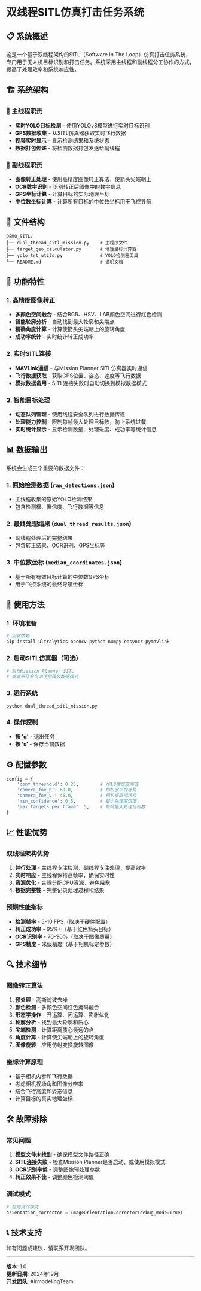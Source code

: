 # 双线程SITL仿真打击任务系统

## 📋 系统概述

这是一个基于双线程架构的SITL（Software In The Loop）仿真打击任务系统，专门用于无人机目标识别和打击任务。系统采用主线程和副线程分工协作的方式，提高了处理效率和系统响应性。

## 🏗️ 系统架构

### 🎯 主线程职责
- **实时YOLO目标检测** - 使用YOLOv8模型进行实时目标识别
- **GPS数据收集** - 从SITL仿真器获取实时飞行数据
- **视频实时显示** - 显示检测结果和系统状态
- **数据打包传递** - 将检测数据打包发送给副线程

### 🔄 副线程职责
- **图像转正处理** - 使用高精度图像转正算法，使箭头尖端朝上
- **OCR数字识别** - 识别转正后图像中的数字信息
- **GPS坐标计算** - 计算目标的实际地理坐标
- **中位数坐标计算** - 计算所有目标的中位数坐标用于飞控导航

## 📁 文件结构

```
DEMO_SITL/
├── dual_thread_sitl_mission.py    # 主程序文件
├── target_geo_calculator.py       # 地理坐标计算器
├── yolo_trt_utils.py              # YOLO检测器工具
└── README.md                      # 说明文档
```

## 🚀 功能特性

### 1. 高精度图像转正
- **多颜色空间融合** - 结合BGR、HSV、LAB颜色空间进行红色检测
- **智能轮廓分析** - 自动找到最大轮廓和尖端点
- **精确角度计算** - 计算使箭头尖端朝上的旋转角度
- **成功率统计** - 实时统计转正成功率

### 2. 实时SITL连接
- **MAVLink通信** - 与Mission Planner SITL仿真器实时通信
- **飞行数据获取** - 获取GPS位置、姿态、速度等飞行数据
- **模拟数据备用** - SITL连接失败时自动切换到模拟数据模式

### 3. 智能目标处理
- **动态队列管理** - 使用线程安全队列进行数据传递
- **处理能力控制** - 限制每帧最大处理目标数，防止系统过载
- **实时统计显示** - 显示检测数量、处理进度、成功率等统计信息

## 📊 数据输出

系统会生成三个重要的数据文件：

### 1. 原始检测数据 (`raw_detections.json`)
- 主线程收集的原始YOLO检测结果
- 包含检测框、置信度、飞行数据等信息

### 2. 最终处理结果 (`dual_thread_results.json`)
- 副线程处理后的完整结果
- 包含转正结果、OCR识别、GPS坐标等

### 3. 中位数坐标 (`median_coordinates.json`)
- 基于所有有效目标计算的中位数GPS坐标
- 用于飞控系统的最终导航坐标

## 🔧 使用方法

### 1. 环境准备
```bash
# 安装依赖
pip install ultralytics opencv-python numpy easyocr pymavlink
```

### 2. 启动SITL仿真器（可选）
```bash
# 启动Mission Planner SITL
# 或者系统会自动使用模拟数据模式
```

### 3. 运行系统
```bash
python dual_thread_sitl_mission.py
```

### 4. 操作控制
- **按 'q'** - 退出任务
- **按 's'** - 保存当前数据

## ⚙️ 配置参数

```python
config = {
    'conf_threshold': 0.25,        # YOLO置信度阈值
    'camera_fov_h': 60.0,          # 相机水平视场角
    'camera_fov_v': 45.0,          # 相机垂直视场角
    'min_confidence': 0.5,         # 最小处理置信度
    'max_targets_per_frame': 5,    # 每帧最大处理目标数
}
```

## 📈 性能优势

### 双线程架构优势
1. **并行处理** - 主线程专注检测，副线程专注处理，提高效率
2. **实时响应** - 主线程保持高帧率，确保实时性
3. **资源优化** - 合理分配CPU资源，避免阻塞
4. **数据完整性** - 完整记录处理过程和结果

### 预期性能指标
- **检测帧率** - 5-10 FPS（取决于硬件配置）
- **转正成功率** - 95%+（基于红色箭头目标）
- **OCR识别率** - 70-90%（取决于图像质量）
- **GPS精度** - 米级精度（基于相机标定参数）

## 🔍 技术细节

### 图像转正算法
1. **预处理** - 高斯滤波去噪
2. **颜色检测** - 多颜色空间红色掩码融合
3. **形态学操作** - 开运算、闭运算、膨胀优化
4. **轮廓分析** - 找到最大轮廓和质心
5. **尖端检测** - 计算距离质心最远的点
6. **角度计算** - 计算使尖端朝上的旋转角度
7. **图像旋转** - 应用仿射变换旋转图像

### 坐标计算原理
- 基于相机内参和飞行数据
- 考虑相机视场角和图像分辨率
- 结合飞行高度和姿态信息
- 计算目标的真实地理坐标

## 🛠️ 故障排除

### 常见问题
1. **模型文件未找到** - 确保模型文件路径正确
2. **SITL连接失败** - 检查Mission Planner是否启动，或使用模拟模式
3. **OCR识别率低** - 调整图像预处理参数
4. **转正效果不佳** - 调整颜色检测阈值

### 调试模式
```python
# 启用调试模式
orientation_corrector = ImageOrientationCorrector(debug_mode=True)
```

## 📞 技术支持

如有问题或建议，请联系开发团队。

---

**版本**: 1.0  
**更新日期**: 2024年12月  
**开发团队**: AirmodelingTeam 
